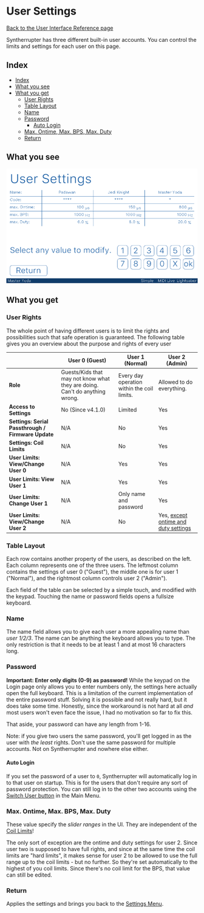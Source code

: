 # User Settings

[Back to the User Interface Reference page](README.md#readme)

Syntherrupter has three different built-in user accounts. You can control the limits and settings for each user on this page. 

## Index
* [Index](#index)
* [What you see](#what-you-see)
* [What you get](#what-you-get)
	* [User Rights](#user-rights)
	* [Table Layout](#table-layout)
	* [Name](#name)
	* [Password](#password)
		* [Auto Login](#auto-login)
	* [Max. Ontime, Max. BPS, Max. Duty](#max-ontime-max-bps-max-duty)
	* [Return](#return)

## What you see

![User Settings](/Documentation/Pictures/UI/Users.png)

## What you get

### User Rights

The whole point of having different users is to limit the rights and possibilities such that safe operation is guaranteed. The following table gives you an overview about the purpose and rights of every user

|  | **User 0 (Guest)** | **User 1 (Normal)** | **User 2 (Admin)** |
|---|---|---|---|
| **Role** | Guests/Kids that may not know what they are doing. Can't do anything wrong. | Every day operation within the coil limits.  | Allowed to do everything.  |
| **Access to Settings** | No (Since v4.1.0) | Limited | Yes |
| **Settings: Serial Passthrough / Firmware Update** | N/A  | No | Yes |
| **Settings: Coil Limits** | N/A | No | Yes |
| **User Limits: View/Change User 0** | N/A | Yes | Yes |
| **User Limits: View User 1** | N/A | Yes | Yes |
| **User Limits: Change User 1** | N/A | Only name and password | Yes |
| **User Limits: View/Change User 2** | N/A | No | Yes, [except ontime and duty settings](#max-ontime-max-bps-max-duty) |


### Table Layout

Each row contains another property of the users, as described on the left. Each column represents one of the three users. The leftmost column contains the settings of user 0 ("Guest"), the middle one is for user 1 ("Normal"), and the rightmost column controls user 2 ("Admin").

Each field of the table can be selected by a simple touch, and modified with the keypad. Touching the name or password fields opens a fullsize keyboard. 

### Name

The name field allows you to give each user a more appealing name than *user 1/2/3*. The name can be anything the keyboard allows you to type. The only restriction is that it needs to be at least 1 and at most 16 characters long.

### Password  

**Important: Enter only digits (0-9) as password!** While the keypad on the Login page only allows you to enter numbers only, the settings here actually open the full keyboard. This is a limitation of the current implementation of the entire password stuff. Solving it is possible and not really hard, but it does take some time. Honestly, since the workaround is not hard at all *and* most users won't even face the issue, I had no motivation so far to fix this. 

That aside, your password can have any length from 1-16. 

Note: if you give two users the same password, you'll get logged in as the user with *the least* rights. Don't use the same password for multiple accounts. Not on Syntherrupter and nowhere else either.

#### Auto Login

If you set the password of a user to `0`, Syntherrupter will automatically log in to that user on startup. This is for the users that don't require any sort of password protection. You can still log in to the other two accounts using the [Switch User button](Menu.md#switch-user) in the Main Menu.

### Max. Ontime, Max. BPS, Max. Duty

These value specify the *slider ranges* in the UI. They are independent of the [Coil Limits](Coil%20Limits.md#readme)! 

The only sort of exception are the ontime and duty settings for user 2. Since user two is supposed to have full rights, and since at the same time the coil limits are "hard limits", it makes sense for user 2 to be allowed to use the full range up to the coil limits - but no further. So they're set automatically to the highest of you coil limits. Since there's no coil limit for the BPS, that value can still be edited. 

### Return

Applies the settings and brings you back to the [Settings Menu](Settings.md#readme).
